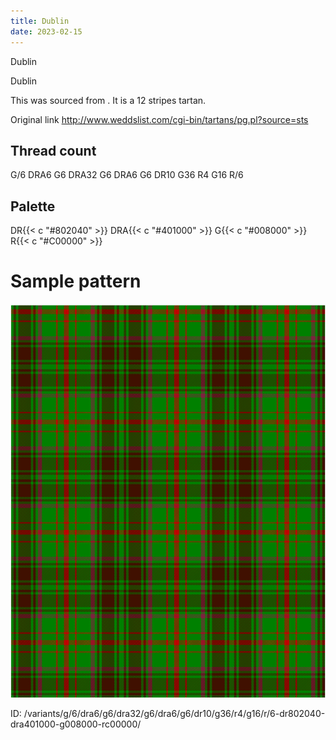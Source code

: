 ```yaml
---
title: Dublin
date: 2023-02-15
---
```

Dublin

Dublin

This was sourced from <no value>.  It is a 12 stripes tartan.

Original link http://www.weddslist.com/cgi-bin/tartans/pg.pl?source=sts

## Thread count
G/6 DRA6 G6 DRA32 G6 DRA6 G6 DR10 G36 R4 G16 R/6

## Palette
DR{{< c "#802040" >}} DRA{{< c "#401000" >}} G{{< c "#008000" >}} R{{< c "#C00000" >}}

# Sample pattern

![Tartan detail](tartan.png "G/6 DRA6 G6 DRA32 G6 DRA6 G6 DR10 G36 R4 G16 R/6 tartan")

ID: /variants/g/6/dra6/g6/dra32/g6/dra6/g6/dr10/g36/r4/g16/r/6-dr802040-dra401000-g008000-rc00000/